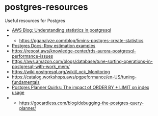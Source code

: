 # postgres-resources
Useful resources for Postgres

- [AWS Blog: Understanding statistics in postgresql](https://aws.amazon.com/blogs/database/understanding-statistics-in-postgresql)
- - https://pganalyze.com/blog/5mins-postgres-create-statistics
- [Postgres Docs: Row estimation examples](https://www.postgresql.org/docs/current/row-estimation-examples.html)
- https://repost.aws/knowledge-center/rds-aurora-postgresql-performance-issues
- https://aws.amazon.com/blogs/database/tune-sorting-operations-in-postgresql-with-work_mem/
- https://wiki.postgresql.org/wiki/Lock_Monitoring
- https://catalog.workshops.aws/pgpeformance/en-US/tuning-fundamentals
- [Postgres Planner Quirks: The impact of ORDER BY + LIMIT on index usage
](https://www.youtube.com/watch?v=OL8up-9Kda8)
- - https://gocardless.com/blog/debugging-the-postgres-query-planner/
